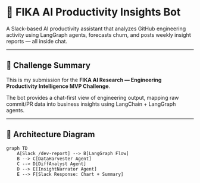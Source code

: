 # 🤖 FIKA AI Productivity Insights Bot

A Slack-based AI productivity assistant that analyzes GitHub engineering activity using LangGraph agents, forecasts churn, and posts weekly insight reports — all inside chat.

---

## 🚀 Challenge Summary

This is my submission for the **FIKA AI Research — Engineering Productivity Intelligence MVP Challenge**.

The bot provides a chat-first view of engineering output, mapping raw commit/PR data into business insights using LangChain + LangGraph agents.

---

## 🧠 Architecture Diagram

```mermaid
graph TD
    A[Slack /dev-report] --> B[LangGraph Flow]
    B --> C[DataHarvester Agent]
    C --> D[DiffAnalyst Agent]
    D --> E[InsightNarrator Agent]
    E --> F[Slack Response: Chart + Summary]

